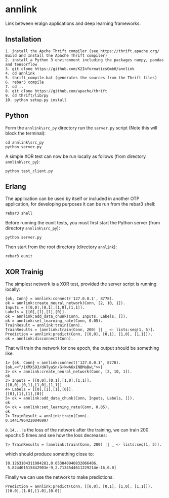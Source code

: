 # annlink
Link between eralgn applications and deep learning frameworks.

## Installation

```
1. install the Apche Thrift compiler (see https://thrift.apache.org/ Build and Install the Apache Thrift compiler)
2. install a Python 3 environment including the packages numpy, pandas and tensorflow
3. git clone https://github.com/K2InformaticsGmbH/annlink
4. cd annlink
5. thrift_compile.bat (generates the sources from the Thrift files)  
6. rebar3 compile
7. cd ..
8. git clone https://github.com/apache/thrift
9. cd thrift/lib/py
10. python setup.py install
```

## Python

Form the ``annlink\src_py`` directory run the ``server.py`` script (Note this will block the terminal):

```
cd annlink\src_py
python server.py
```

A simple XOR test can now be run locally as follows (from directory ``annlink\src_py``):

```
python test_client.py
```

## Erlang

The application can be used by itself or included in another OTP application, for developing purposes it can be run from the rebar3 shell:

```
rebar3 shell
```

Before running the eunit tests, you must first start the Python server (from directory ``annlink\src_py``):

```
python server.py
```

Then start from the root directory (directory ``annlink``):

```
rebar3 eunit
```

## XOR Trainig

The simplest network is a XOR test, provided the server script is running locally:

```
{ok, Conn} = annlink:connect('127.0.0.1', 8778).
ok = annlink:create_neural_network(Conn, [2, 10, 1]).
Inputs = [[0,0],[0,1],[1,0],[1,1]].
Labels = [[0],[1],[1],[0]].
ok = annlink:add_data_chunk(Conn, Inputs, Labels, []).
ok = annlink:set_learning_rate(Conn, 0.05).
TrainResult = annlink:train(Conn).
TrainResults = [annlink:train(Conn, 200) || _ <- lists:seq(1, 5)].
Prediction = annlink:predict(Conn, [[0,0], [0,1], [1,0], [1,1]]).
ok = annlink:disconnect(Conn).
```

That will train the network for one epoch, the output should be something like:

```
1> {ok, Conn} = annlink:connect('127.0.0.1', 8778).
{ok,<<"/1XMXS93/dATyaSn/G+kwA6xINBMaBwL">>}
2> ok = annlink:create_neural_network(Conn, [2, 10, 1]).
ok
3> Inputs = [[0,0],[0,1],[1,0],[1,1]].
[[0,0],[0,1],[1,0],[1,1]]
4> Labels = [[0],[1],[1],[0]].
[[0],[1],[1],[0]]
5> ok = annlink:add_data_chunk(Conn, Inputs, Labels, []).
ok
6> ok = annlink:set_learning_rate(Conn, 0.05).
ok
7> TrainResult = annlink:train(Conn).
0.14417964220046997
``` 

``0.14...`` is the loss of the network after the training, we can train 200 epochs 5 times and see how the loss decreases:

```
7> TrainResults = [annlink:train(Conn, 200) || _ <- lists:seq(1, 5)].
```

which should produce something close to:
```
[0.1263104311004281,0.053840940832066406,
 5.824401515842903e-9,2.7134544611229214e-16,0.0]
```

Finally we can use the network to make predictions:

```
Prediction = annlink:predict(Conn, [[0,0], [0,1], [1,0], [1,1]]).
[[0.0],[1.0],[1.0],[0.0]]
```
